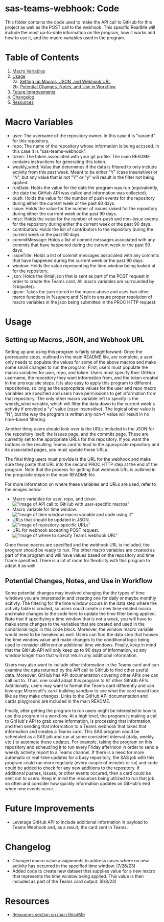 # sas-teams-webhook: Code
This folder contains the code used to make the API call to GitHub for this project as well as the POST call to the webhook. This specific ReadMe will include the most up-to-date information on the program, how it works and how to use it, and the macro variables used in the program.

# Table of Contents
1. [Macro Variables](https://github.com/varamdas/sas-teams-webhook/tree/main/Code#macro-variables)  
2. [Usage](https://github.com/varamdas/sas-teams-webhook/tree/main/Code#usage)    
    2a. [Setting up Macros, JSON, and Webhook URL](https://github.com/varamdas/sas-teams-webhook/tree/main/Code#setting-up-macros-json-and-webhook-url)    
    2b. [Potential Changes, Notes, and Use in Workflow](https://github.com/varamdas/sas-teams-webhook/tree/main/Code#potential-changes-notes-and-use-in-workflow)   
3. [Future Improvements](https://github.com/varamdas/sas-teams-webhook/tree/main/Code#future-improvements)
4. [Changelog](https://github.com/varamdas/sas-teams-webhook/tree/main/Code#changelog)    
5. [Resources](https://github.com/varamdas/sas-teams-webhook/tree/main/Code#resources)  

# Macro Variables
- user: The username of the repository owner. In this case it is "varamd" for this repository.
- repo: The name of the repository whose information is being accssed. In this case it is "sas-teams-webhook".
- token: The token associated with your git profile. The main README contains instructions for generating this token.
- weekly_wind: Value that determines if the data is filtered to only include activity from this past week. Meant to be either "Y" (case insensitive) or "N", but any value that is not "Y" or "y" will result in the filter not being applied.
- runDate: Holds the value for the date the program was run (equivalently, the date the GitHub API was called and information was collected).
- push: Holds the value for the number of push events for the repository during either the current week or the past 90 days.
- issue: Holds the value for the number of issues raised for the repository during either the currrent week or the past 90 days.
- misc: Holds the value for the number of non-push and non-issue events for the repository during either the current week or the past 90 days.
- contributors: Holds the list of contributors to the repository during the current week or the past 90 days.
- commitMessage: Holds a list of commit messages associated with any commits that have happened during the current week or the past 90 days.
- issueTitle: Holds a list of commit messages associated with any commits that have happened during the current week or the past 90 days.
- window: Holds the value representing the time window being looked at for the repository.
- json: Holds the initial json that is sent as part of the POST request in order to create the Teams card. All macro variables are surrounded by %bquote().
- qjson: Takes the json stored in the macro above and uses two other marco functions in %superq and %tslit to ensure proper resolution of macro variables in the json being submitted in the PROC HTTP request.

# Usage

## Setting up Macros, JSON, and Webhook URL
Setting up and using this program is fairly straightforward. Once the prerequsite steps, outlined in the main README file, are complete, a user only needs to populate the values for some of the above macros and make some small changes to run the program. First, users must populate the macro variables for user, repo, and token. Users must specify their GitHub username, the repository they want information from, and the token created in the prerequisite steps. It is also easy to apply this program to different repositories, so long as the appropriate values for the user and repo macro variables are specified and users have permissions to get information from that repository. The only other macro variable left to specify is the weekly_wind variable, which will filter the data down to the current week's activity if provided a "y" value (case insensitive). The logical other value is "N", but the way the program is written any non-Y value will result in no time-based filtering. 

Another thing users should look over is the URLs included in the JSON for the repository itself, the issues page, and the commits page. These are currently set to the appropriate URLs for this repository. If you want the buttons in the resulting Teams card to lead to the appropriate repository and its associated pages, you must update those URLs.

The final thing users must provide is the URL for the webhook and make sure they paste that URL into the second PROC HTTP step at the end of the program. Note that the process for getting that webhook URL is outlined in the prequisite steps in the main README file.

For more information on where these variables and URLs are used, refer to the images below.  
- Macro variables for user, repo, and token.    
    !["Image of API call to GitHub with user-specific macros"](./Images_Code/Call_Macros.png)    
- Macro variable for time window.  
    !["Image of time window macro variable and code using it"](./Images_Code/Time_Macro.png)  
- URLs that should be updated in JSON.  
    !["Image of repository-specific URLs"](./Images_Code/JSON_URLs.png)  
- URL for webhook accepting POST request.  
    !["Image of where to specify Teams webhook URL"](./Images_Code/Webhook_URL.png)  

Once those macros are specified and the webhook URL is included, the program should be ready to run. The other macro variables are created as part of the program and will have values based on the repository and time frame specified. There is a lot of room for flexibility with this program to adapt it as well. 

## Potential Changes, Notes, and Use in Workflow
Some potential changes may involved changing the the types of time windows you are interested in and creating one for daily or maybe monthly acitivty. The filtering for the time window occurs in the data step where the activity table is created, so users could create a new time-related macro and make changes to the code here to update the time filter being applied. Note that if specifiying a time window that is not a week, you will have to make some changes to the variables that are created and used in the conditional logic in this code block. Moreover, the window macro variable would need to be tweaked as well. Users can find the data step that houses the time window value and make changes to the conditional logic being used to consider different or additional time windows. Finally, keep in mind that the GitHub API will only keep up to 90 days of information, so any window longer than that will not return any additional information. 

Users may also want to include other information in the Teams card and can examine the data returned by the API call to GitHub to find other useful data. Moreover, GitHub has API documentation covering other APIs one can call out to. Thus, one could adapt this program to hit other GithUb APIs. Additionally, users may want to format the Teams card differently and can leverage Microsoft's card-building sandbox to see what the card would look like as they make changes. Links to the GitHub API documentation and cards playground are included in the main README.

Finally, after getting the program to run users might be interested in how to use this program in a workflow. At a high level, the program is making a call to GitHub's API to grab some information, is processing that information, and then sending that information to a Teams webhook that takes that information and creates a Teams card. This SAS program could be scheduled as a SAS job and run at some consistent interval (daily, weekly, etc.) to automate these updates. For example, taking the program on this repository and scheudling it to run every Friday afternoon in order to send a weekly activity report to a Teams channel. If there is a need for more automatic or real-time updates for a busy repository, the SAS job with this program could run more regularly (every couple of minutes or so) and code could be added to check for any new additions to the repository. If additional pushes, issues, or other events occured, then a card could be sent out to users. Keep in mind the resources being utilized to run that job so often and consider how quickly information updates on GitHub's end when new events occur.

# Future Improvements
- Leverage GitHub API to include additional information in payload to Teams Webhook and, as a result, the card sent in Teams.

# Changelog
- Changed macro value assignments to address cases where no new activity has occurred in the specified time window. (7/26/23)  
- Added code to create new dataset that supplies value for a new macro that represents the time window being applied. This value is then included as part of the Teams card output. (8/8/23)  

# Resources
- [Resources section on main ReadMe](https://github.com/varamdas/sas-teams-webhook/blob/main/README.md#resources) 
